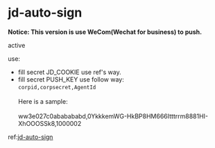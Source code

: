 # jd-auto-sign

**Notice: This version is use WeCom(Wechat for business) to push.**

active

use:

- fill secret JD_COOKIE use ref's way.
- fill secret PUSH_KEY use follow way:  
  `corpid,corpsecret,AgentId`  
  </br>Here is a sample:  
  </br>ww3e027c0ababababd,0YkkkemWG-HkBP8HM666Itttrrm8881HI-XhOOOSSk8,1000002

ref:[jd-auto-sign](https://ruicky.me/2020/06/05/jd-sign/)
